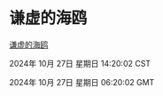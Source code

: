 # 谦虚的海鸥
[谦虚的海鸥](http://219.139.197.74:56308/qxdho/course/base/hotlink/index.php)

2024年 10月 27日 星期日 14:20:02 CST

2024年 10月 27日 星期日 06:20:02 GMT
